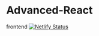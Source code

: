 # Advanced-React

frontend
[![Netlify Status](https://api.netlify.com/api/v1/badges/af48b418-ebe9-4b27-b40c-3340a3e30be8/deploy-status)](https://app.netlify.com/sites/infallible-lovelace-874c0e/deploys)